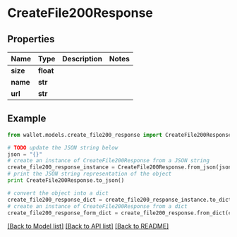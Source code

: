 # CreateFile200Response


## Properties

Name | Type | Description | Notes
------------ | ------------- | ------------- | -------------
**size** | **float** |  | 
**name** | **str** |  | 
**url** | **str** |  | 

## Example

```python
from wallet.models.create_file200_response import CreateFile200Response

# TODO update the JSON string below
json = "{}"
# create an instance of CreateFile200Response from a JSON string
create_file200_response_instance = CreateFile200Response.from_json(json)
# print the JSON string representation of the object
print CreateFile200Response.to_json()

# convert the object into a dict
create_file200_response_dict = create_file200_response_instance.to_dict()
# create an instance of CreateFile200Response from a dict
create_file200_response_form_dict = create_file200_response.from_dict(create_file200_response_dict)
```
[[Back to Model list]](../README.md#documentation-for-models) [[Back to API list]](../README.md#documentation-for-api-endpoints) [[Back to README]](../README.md)


